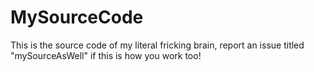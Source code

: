 # MySourceCode
This is the source code of my literal fricking brain, report an issue titled "mySourceAsWell" if this is how you work too!
